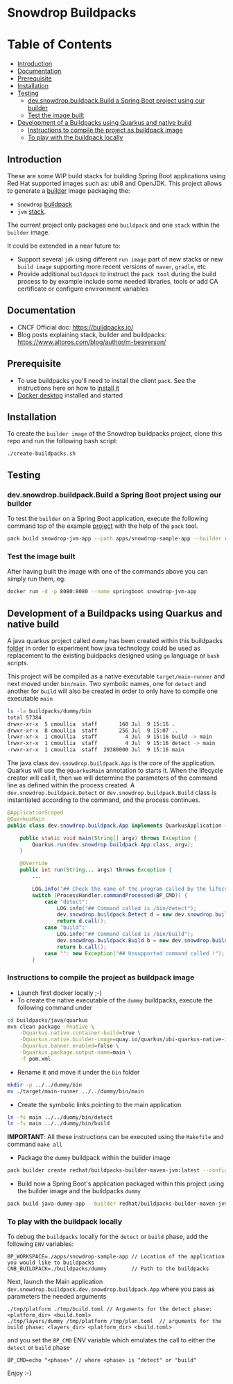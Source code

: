 # Snowdrop Buildpacks

Table of Contents
=================

  * [Introduction](#introduction)
  * [Documentation](#documentation)
  * [Prerequisite](#prerequisite)
  * [Installation](#installation)
  * [Testing](#testing)
    * [dev.snowdrop.buildpack.Build a Spring Boot project using our builder](#build-a-spring-boot-project-using-our-builder)
    * [Test the image built](#test-the-image-built)
  * [Development of a Buildpacks using Quarkus and native build](#development-of-a-buildpacks-using-quarkus-and-native-build)
    * [Instructions to compile the project as buildpack image](#instructions-to-compile-the-project-as-buildpack-image)
    * [To play with the buildpack locally](#to-play-with-the-buildpack-locally)


## Introduction

These are some WIP build stacks for building Spring Boot applications using Red Hat supported images such as: ubi8 and OpenJDK.
This project allows to generate a [builder](https://buildpacks.io/docs/concepts/components/builder/) image packaging the:
- `Snowdrop` [buildpack](https://buildpacks.io/docs/concepts/components/buildpack/)
- `jvm` [stack](https://buildpacks.io/docs/concepts/components/stack/).

The current project only packages one `buildpack` and one `stack` within the `builder` image. 

It could be extended in a near future to:
- Support several `jdk` using different `run image` part of new stacks or new `build image` supporting more recent versions of `maven`, `gradle`, etc
- Provide additional `buildpack` to instruct the `pack tool` during the build process to by example include some needed libraries, tools or add CA certificate or configure environment variables

## Documentation

- CNCF Official doc: https://buildpacks.io/
- Blog posts explaining stack, builder and buildpacks: https://www.altoros.com/blog/author/m-beaverson/

## Prerequisite

- To use buildpacks you'll need to install the client `pack`. See the instructions here on how to [install it](https://buildpacks.io/docs/tools/pack)
- [Docker desktop](https://docs.docker.com/desktop/) installed and started

## Installation

To create the `builder image` of the Snowdrop buildpacks project, clone this repo and run the following bash script:
```shell script
./create-buildpacks.sh
```

## Testing

### dev.snowdrop.buildpack.Build a Spring Boot project using our builder

To test the `builder` on a Spring Boot application, execute the following command
top of the example [project](./apps) with the help of the `pack` tool.

```bash
pack build snowdrop-jvm-app --path apps/snowdrop-sample-app --builder redhat/buildpacks-builder-maven-jvm:latest
```

### Test the image built

After having built the image with one of the commands above you can simply run them, eg:

```bash
docker run -d -p 8080:8080 --name springboot snowdrop-jvm-app
```

## Development of a Buildpacks using Quarkus and native build

A java quarkus project called `dummy` has been created within this buildpacks [folder](./buildpacks/dummy) 
in order to experiment how java technology could be used as replacement to the existing buidpacks designed
using `go` language or `bash` scripts.

This project will be compiled as a native executable `target/main-runner` and next moved under `bin/main`.
Two symbolic names, one for `detect` and another for `build` will also be created in order to only have to compile one executable `main`

```bash
ls -la buildpacks/dummy/bin 
total 57384
drwxr-xr-x  5 cmoullia  staff       160 Jul  9 15:16 .
drwxr-xr-x  8 cmoullia  staff       256 Jul  9 15:07 ..
lrwxr-xr-x  1 cmoullia  staff         4 Jul  9 15:16 build -> main
lrwxr-xr-x  1 cmoullia  staff         4 Jul  9 15:16 detect -> main
-rwxr-xr-x  1 cmoullia  staff  29380000 Jul  9 15:16 main
```

The java class `dev.snowdrop.buildpack.App` is the core of the application. Quarkus will use the `@QuarkusMain`
annotation to starts it. When the lifecycle creator will call it, then we will determine the parameters
of the command line as defined within the process created.
A `dev.snowdrop.buildpack.Detect` or `dev.snowdrop.buildpack.Build` class is instantiated according to the command, and the process continues.

```java
@ApplicationScoped
@QuarkusMain
public class dev.snowdrop.buildpack.App implements QuarkusApplication {

    public static void main(String[] argv) throws Exception {
        Quarkus.run(dev.snowdrop.buildpack.App.class, argv);
    }

    @Override
    public int run(String... args) throws Exception {
        ...

        LOG.info("## Check the name of the program called by the lifecycle creator");
        switch (ProcessHandler.commandProcessed(BP_CMD)) {
            case "detect":
                LOG.info("## Command called is /bin/detect");
                dev.snowdrop.buildpack.Detect d = new dev.snowdrop.buildpack.Detect();
                return d.call();
            case "build":
                LOG.info("## Command called is /bin/build");
                dev.snowdrop.buildpack.Build b = new dev.snowdrop.buildpack.Build();
                return b.call();
            case "": new Exception("## Unsupported command called !");
        }
```

### Instructions to compile the project as buildpack image

- Launch first docker locally ;-)
- To create the native executable of the `dummy` buildpacks, execute the following command under
```bash
cd buildpacks/java/quarkus
mvn clean package -Pnative \
    -Dquarkus.native.container-build=true \
    -Dquarkus.native.builder-image=quay.io/quarkus/ubi-quarkus-native-image:21.3-java17 \
    -Dquarkus.banner.enabled=false \
    -Dquarkus.package.output-name=main \
    -f pom.xml
```
- Rename it and move it under the `bin` folder
```bash
mkdir -p ../../dummy/bin
mv ./target/main-runner ../../dummy/bin/main
```  
- Create the symbolic links pointing to the main application
```bash
ln -fs main ../../dummy/bin/detect 
ln -fs main ../../dummy/bin/build 
```
**IMPORTANT**: All these instructions can be executed using the `Makefile` and command `make all`

- Package the `dummy` buildpack within the builder image
```bash
pack builder create redhat/buildpacks-builder-maven-jvm:latest --config ./builders/maven-jvm/builder.toml
```
- Build now a Spring Boot's application packaged within this project using the builder image and the buildpacks `dummy`
```bash
pack build java-dummy-app --builder redhat/buildpacks-builder-maven-jvm:latest -p ./apps/snowdrop-sample-app -v -b dev.snowdrop.buildpacks.dummy
```

### To play with the buildpack locally

To debug the `buildpacks` locally for the `detect` or `build` phase, add the following `ENV` variables:

```text
BP_WORKSPACE=./apps/snowdrop-sample-app // Location of the application you would like to buildpacks 
CNB_BUILDPACK=./buildpacks/dummy        // Path to the buildpacks
```
Next, launch the Main application `dev.snowdrop.buildpack.dev.snowdrop.buildpack.App` where you pass as parameters the needed arguments 

```text
./tmp/platform ./tmp/build.toml // Arguments for the detect phase: <platform_dir> <build.toml>
./tmp/layers/dummy /tmp/platform /tmp/plan.toml  // arguments for the build phase: <layers_dir> <platform_dir> <build.toml> 
```
and you set the `BP_CMD` ENV variable which emulates the call to either the `detect` or `build` phase

```text
BP_CMD=echo "<phase>" // where <phase> is "detect" or "build"
```

Enjoy :-)